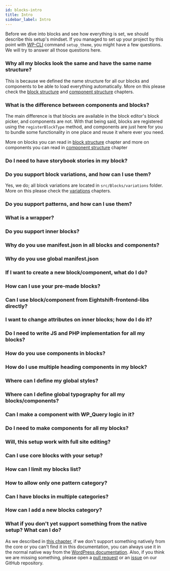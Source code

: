 ```yaml
---
id: blocks-intro
title: Intro
sidebar_label: Intro
---
```


Before we dive into blocks and see how everything is set, we should describe this setup's mindset.
If you managed to set up your project by this point with [WP-CLI](wp-cli) command `setup_theme`, you might have a few questions. We will try to answer all those questions here.

### Why all my blocks look the same and have the same name structure?

This is because we defined the name structure for all our blocks and components to be able to load everything automatically. More on this please check the [block structure](block-structure) and [component structure](blocks-component-structure) chapters.

### What is the difference between components and blocks?

The main difference is that blocks are available in the block editor's block picker, and components are not. With that being said, blocks are registered using the `registerBlockType` method, and components are just here for you to bundle some functionality in one place and reuse it where ever you need.

More on blocks you can read in [block structure](block-structure) chapter and more on components you can read in [component structure](blocks-component-structure) chapter

### Do I need to have storybook stories in my block?

### Do you support block variations, and how can I use them?

Yes, we do; all block variations are located in `src/Blocks/variations` folder. More on this please check the [variations](blocks-variations) chapters.

### Do you support patterns, and how can I use them?

### What is a wrapper?

### Do you support inner blocks?

### Why do you use manifest.json in all blocks and components?

### Why do you use global manifest.json

### If I want to create a new block/component, what do I do?

### How can I use your pre-made blocks?

### Can I use block/component from Eightshift-frontend-libs directly?

### I want to change attributes on inner blocks; how do I do it?

### Do I need to write JS and PHP implementation for all my blocks?

### How do you use components in blocks?

### How do I use multiple heading components in my block?

### Where can I define my global styles?

### Where can I define global typography for all my blocks/components?

### Can I make a component with WP_Query logic in it?

### Do I need to make components for all my blocks?

### Will, this setup work with full site editing?

### Can I use core blocks with your setup?

### How can I limit my blocks list?

### How to allow only one pattern category?

### Can I have blocks in multiple categories?

### How can I add a new blocks category?

### What if you don't yet support something from the native setup? What can I do?

As we described in [this chapter](blocks), if we don't support something natively from the core or you can't find it in this documentation, you can always use it in the normal native way from the [WordPress documentation](https://developer.wordpress.org/block-editor/tutorials/block-tutorial/). Also, if you think we are missing something, please open a [pull request](https://github.com/infinum/eightshift-frontend-libs/pulls) or an [issue](https://github.com/infinum/eightshift-frontend-libs/issues) on our GitHub repository.
